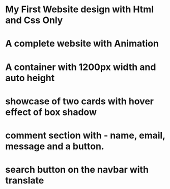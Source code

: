 
# My First Website design with Html and Css Only

# A complete website with Animation 


# A container with 1200px width and auto height

# showcase of two cards with hover effect of box shadow

# comment section with - name, email, message and a button.

# search button on the navbar with translate 

